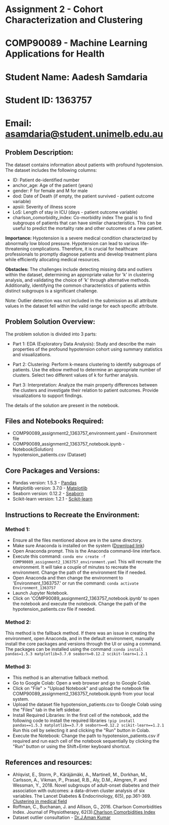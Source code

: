 # Assignment 2 - Cohort Characterization and Clustering
# COMP90089 - Machine Learning Applications for Health
# Student Name: Aadesh Samdaria
# Student ID: 1363757
# Email: asamdaria@student.unimelb.edu.au

## Problem Description:
The dataset contains information about patients with profound hypotension. The dataset includes the following columns:
- ID: Patient de-identified number
- anchor_age: Age of the patient (years)
- gender: F for female and M for male
- dod: Date of Death (if empty, the patient survived - patient outcome variable)
- apsiii: Severity of illness score
- LoS: Length of stay in ICU (days - patient outcome variable)
- charlson_comorbidity_index: Co-morbidity index
The goal is to find subgroups of patients that can have similar characteristics. This can be useful to predict the mortality rate and other outcomes of a new patient.  <br>


**Importance:** Hypotension is a severe medical condition characterized by abnormally low blood pressure. Hypotension can lead to various life-threatening complications. Therefore, it is crucial for healthcare professionals to promptly diagnose patients and develop treatment plans while efficiently allocating medical resources.<br>

**Obstacles:** The challenges include detecting missing data and outliers within the dataset, determining an appropriate value for 'k' in clustering analysis, and validating the choice of 'k' through alternative methods. Additionally, identifying the common characteristics of patients within distinct subgroups is a significant challenge.<br>

Note: Outlier detection was not included in the submission as all attribute values in the dataset fell within the valid range for each specific attribute. <br>

## Problem Solution Overview:
The problem solution is divided into 3 parts:

- Part 1: EDA (Exploratory Data Analysis): Study and describe the main properties of the profound hypotension cohort using summary statistics and visualizations.

- Part 2: Clustering: Perform k-means clustering to identify subgroups of patients. Use the elbow method to determine an appropriate number of clusters. Select two different values of k for further analysis.

- Part 3: Interpretation: Analyze the main property differences between the clusters and investigate their relation to patient outcomes. Provide visualizations to support findings.

The details of the solution are present in the notebook.

## Files and Notebooks Required:
- COMP90089_assignment2_1363757_environment.yaml - Environment file
- COMP90089_assignment2_1363757_notebook.ipynb - Notebook(Solution)
- hypotension_patients.csv (Dataset)

## Core Packages and Versions:
- Pandas version: 1.5.3 - [Pandas](https://pandas.pydata.org/)
- Matplotlib version: 3.7.0 - [Matplotlib](https://matplotlib.org/)
- Seaborn version: 0.12.2 - [Seaborn](https://seaborn.pydata.org/)
- Scikit-learn version: 1.2.1 - [Scikit-learn](https://scikit-learn.org/stable/)

## Instructions to Recreate the Environment:
### Method 1:
- Ensure all the files mentioned above are in the same directory.
- Make sure Anaconda is installed on the system ([Download link](https://www.anaconda.com/download))
- Open Anaconda prompt. This is the Anaconda command-line interface.
- Execute this command: `conda env create -f COMP90089_assignment2_1363757_environment.yaml` 
    This will recreate the environment. It will take a couple of minutes to recreate the environment. Change the path of the environment file if needed.
- Open Anaconda and then change the environment to 'Environment_1363757.' or run the command: `conda activate Environment_1363757`
- Launch Jupyter Notebook.
- Click on 'COMP90089_assignment2_1363757_notebook.ipynb' to open the notebook and execute the notebook. Change the path of the hypotension_patients.csv file if needed.

### Method 2:
This method is the fallback method.
If there was an issue in creating the environment, open Anaconda, and in the default environment, manually install the core packages and versions through the UI or using a command. 
The packages can be installed using the command :`conda install pandas=1.5.3 matplotlib=3.7.0 seaborn=0.12.2 scikit-learn=1.2.1`

### Method 3:
- This method is an alternative fallback method.
- Go to Google Colab: Open a web browser and go to Google Colab.
- Click on "File" > "Upload Notebook" and upload the notebook file COMP90089_assignment2_1363757_notebook.ipynb from your local system.
- Upload the dataset file hypotension_patients.csv to Google Colab using the "Files" tab in the left sidebar.
- Install Required Libraries: In the first cell of the notebook, add the following code to install the required libraries
	`!pip install pandas==1.5.3 matplotlib==3.7.0 seaborn==0.12.2 scikit-learn==1.2.1`
	Run this cell by selecting it and clicking the "Run" button in Colab.
- Execute the Notebook: Change the path to hypotension_patients.csv if required and run each cell of the notebook sequentially by clicking the "Run" button or using the Shift+Enter keyboard shortcut.


## References and resources:
- Ahlqvist, E., Storm, P., Käräjämäki, A., Martinell, M., Dorkhan, M., Carlsson, A., Vikman, P., Prasad, R.B., Aly, D.M., Almgren, P. and Wessman, Y., 2018. Novel subgroups of adult-onset diabetes and their association with outcomes: a data-driven cluster analysis of six variables. The Lancet Diabetes & Endocrinology, 6(5), pp.361-369. [Clustering in medical field](https://pubmed.ncbi.nlm.nih.gov/29503172/)
- Roffman, C., Buchanan, J. and Allison, G., 2016. Charlson Comorbidities Index. Journal of Physiotherapy, 62(3).[Charlson Comorbidities Index](https://espace.curtin.edu.au/handle/20.500.11937/24203)
- Dataset outlier consultation - [Dr.J.Aman Kumar](https://www.practo.com/chennai/doctor/dr-j-aman-kumar-general-physician)
